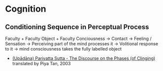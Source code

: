 # Cognition 

## Conditioning Sequence in Perceptual Process

Faculty + Faculty Object + Faculty Conciousness -> Contact -> Feeling / Sensation -> Perceiving part of the mind processes it -> Volitional response to it -> mind consciousness takes the fully labelled object

* [(Upādāna) Parivatta Sutta - The Discourse on the Phases (of Clinging)](http://dharmafarer.org/wordpress/wp-content/uploads/2009/12/3.7-Upadana-Parivatta-S-s22.56-piya.pdf) translated by Piya Tan, 2003
